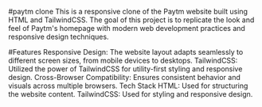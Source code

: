 #paytm clone
This is a responsive clone of the Paytm website built using HTML and TailwindCSS. The goal of this project is to replicate the look and feel of Paytm's homepage with modern web development practices and responsive design techniques.

#Features
Responsive Design: The website layout adapts seamlessly to different screen sizes, from mobile devices to desktops.
TailwindCSS: Utilized the power of TailwindCSS for utility-first styling and responsive design.
Cross-Browser Compatibility: Ensures consistent behavior and visuals across multiple browsers.
Tech Stack
HTML: Used for structuring the website content.
TailwindCSS: Used for styling and responsive design.
